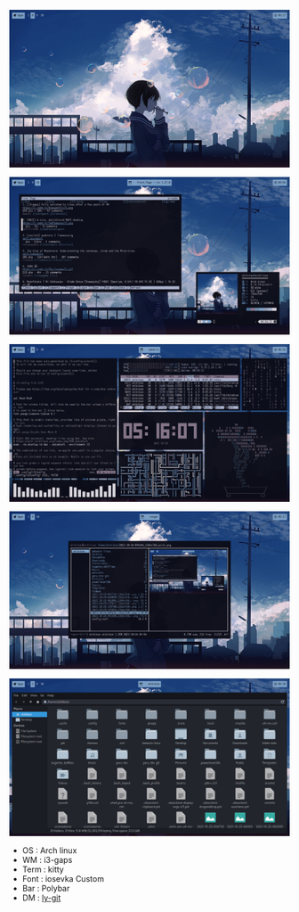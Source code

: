 ![enter image description here](https://github.com/shikikan-neko08/warm-blue-dotfiles/blob/main/assets/2021-10-26-051745_1366x768_scrot.png)

![enter image description here](https://github.com/shikikan-neko08/warm-blue-dotfiles/blob/main/assets/2021-10-26-045646_1366x768_scrot.png)

![enter image description here](https://github.com/shikikan-neko08/warm-blue-dotfiles/blob/main/assets/2021-10-26-051608_1366x768_scrot.png)

![enter image description here](https://github.com/shikikan-neko08/warm-blue-dotfiles/blob/main/assets/2021-10-26-051728_1366x768_scrot.png) 

![enter image description here](https://github.com/shikikan-neko08/warm-blue-dotfiles/blob/main/assets/2021-10-26-051824_1366x768_scrot.png)

* OS : Arch linux
* WM : i3-gaps
* Term : kitty
* Font : iosevka Custom
* Bar : Polybar
* DM  : [ly-git](https://github.com/nullgemm/ly)
